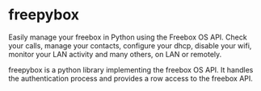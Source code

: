 # freepybox
Easily manage your freebox in Python using the Freebox OS API.
Check your calls, manage your contacts, configure your dhcp, disable your wifi, monitor your LAN activity and many others, on LAN or remotely.

freepybox is a python library implementing the freebox OS API. It handles the authentication process and provides a row access to the freebox API.

